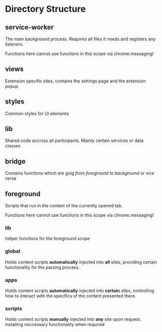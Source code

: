 # Directory Structure

## service-worker

The main background process. Requires all files it needs and registers any listeners.

Functions here cannot use functions in this scope via chrome.messaging!

## views

Extension specific sites, contains the settings page and the extension popup

## styles

Common styles for UI elements

## lib

Shared code accross all participants. Mainly certain services or data classes

## bridge

Contains functions which are goig _from foreground to background_ or vice versa

## foreground

Scripts that run in the context of the currently opened tab.

Functions here cannot use functions in this scope via chrome.messaging!

### lib

helper functions for the foreground scope

### global

Holds content scripts **automatically** injected into **all** sites, providing certain functionality for the parsing process.

### apps

Holds content scripts **automatically** injected into **certain** sites, controlling how to interact with the specifics of the content presented there.

### scripts

Holds content scripts **manually** injected into **any** site upon request, installing neccessary functionality when required
